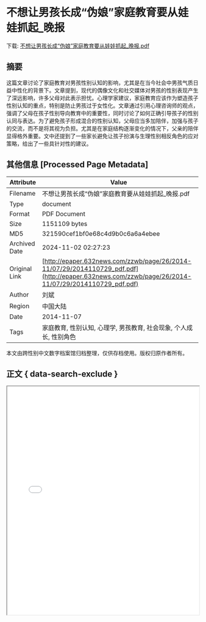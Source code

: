 # 不想让男孩长成“伪娘”家庭教育要从娃娃抓起_晚报

<!-- tcd_download_link -->
下载: <a href="不想让男孩长成“伪娘”家庭教育要从娃娃抓起_晚报.pdf" download>不想让男孩长成“伪娘”家庭教育要从娃娃抓起_晚报.pdf</a>
<!-- tcd_download_link_end -->

## 摘要

<!-- tcd_abstract -->
这篇文章讨论了家庭教育对男孩性别认知的影响，尤其是在当今社会中男孩气质日益中性化的背景下。文章提到，现代的偶像文化和社交媒体对男孩的性别表现产生了深远影响，许多父母对此表示担忧。心理学家建议，家庭教育应该作为塑造孩子性别认知的重点，特别是防止男孩过于女性化。文章通过引用心理咨询师的观点，强调了父母在孩子性别导向教育中的重要性，同时讨论了如何正确引导孩子的性别认同与表达。为了避免孩子形成混合的性别认知，父母应当多加陪伴，加强与孩子的交流，而不是将其视为负担。尤其是在家庭结构逐渐变化的情况下，父亲的陪伴显得格外重要。文中还提到了一些家长避免让孩子扮演与生理性别相反角色的应对策略，给出了一些具针对性的建议。

<!-- tcd_abstract_end -->

## 其他信息 [Processed Page Metadata]

| Attribute       | Value                                  |
|-----------------|----------------------------------------|
| Filename        | 不想让男孩长成“伪娘”家庭教育要从娃娃抓起_晚报.pdf                             |
| Type            | document                                 |
| Format          | PDF Document                               |
| Size            | 1151109 bytes                           |
| MD5             | 321590cef1bf0e68c4d9b0c6a6a4ebee                                  |
| Archived Date   | 2024-11-02 02:27:23                             |
| Original Link   | [http://epaper.632news.com/zzwb/page/26/2014-11/07/29/2014110729_pdf.pdf](http://epaper.632news.com/zzwb/page/26/2014-11/07/29/2014110729_pdf.pdf)                         |
| Author          | 刘斌                               |
| Region          | 中国大陆                               |
| Date            | 2014-11-07                                 |
| Tags            | 家庭教育, 性别认知, 心理学, 男孩教育, 社会现象, 个人成长, 性别角色                                 |

本文由跨性别中文数字档案馆归档整理，仅供存档使用。版权归原作者所有。


## 正文 { data-search-exclude }

<!-- tcd_main_text -->
<iframe src="../不想让男孩长成“伪娘”家庭教育要从娃娃抓起_晚报.pdf" width="100%" height="600px">
    <p>无法显示PDF，请下载查看。</p>
</iframe>
<!-- tcd_main_text_end -->

